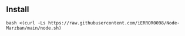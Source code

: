 ## Install
```
bash <(curl -Ls https://raw.githubusercontent.com/iERROR0098/Node-Marzban/main/node.sh)

```
